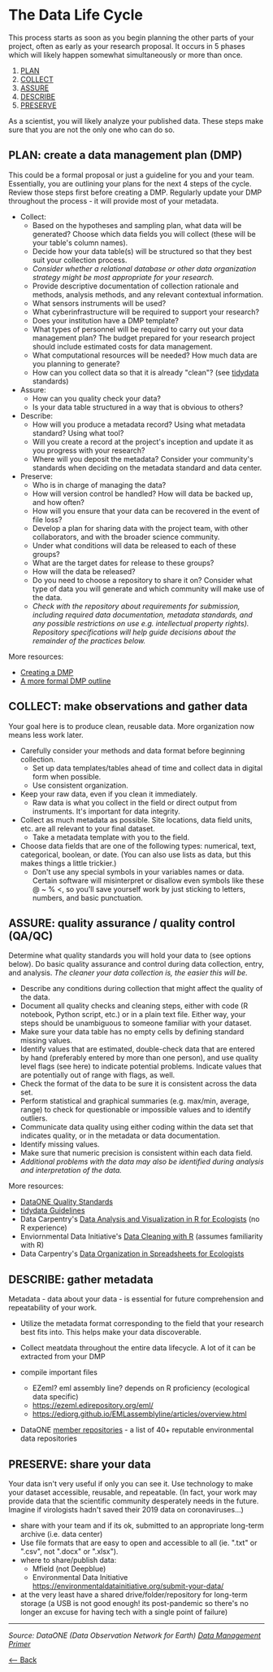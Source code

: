 # The Data Life Cycle
This process starts as soon as you begin planning the other parts of your project, often as early as your research proposal. It occurs in 5 phases which will likely happen somewhat simultaneously or more than once.
1. [PLAN](#plan-create-a-data-management-plan-dmp)
2. [COLLECT](#collect-make-observations-and-gather-data)
3. [ASSURE](#assure-quality-assurance--quality-control-qaqc)
4. [DESCRIBE](#describe-gather-metadata)
5. [PRESERVE](#preserve-share-your-data)   

As a scientist, you will likely analyze your published data. These steps make sure that you are not the only one who can do so.  

## PLAN: create a data management plan (DMP)
This could be a formal proposal or just a guideline for you and your team. Essentially, you are outlining your plans for the next 4 steps of the cycle. Review those steps first before creating a DMP. Regularly update your DMP throughout the process - it will provide most of your metadata.  

- Collect:
  - Based on the hypotheses and sampling plan, what data will be generated? Choose which data fields you will collect (these will be your table's column names).  
  - Decide how your data table(s) will be structured so that they best suit your collection process. 
  - *Consider whether a relational database or other data organization strategy might be most appropriate for your research.*
  - Provide descriptive documentation of collection rationale and methods, analysis methods, and any relevant contextual information. 
  - What sensors instruments will be used? 
  - What cyberinfrastructure will be required to support your research?
  - Does your institution have a DMP template?
  - What types of personnel will be required to carry out your data management plan? The budget prepared for your research project should include estimated costs for data management.
  - What computational resources will be needed? How much data are you planning to generate?
  - How can you collect data so that it is already "clean"? (see [tidydata](https://cran.r-project.org/web/packages/tidyr/vignettes/tidy-data.html) standards)  
- Assure:
  - How can you quality check your data?
  - Is your data table structured in a way that is obvious to others?  
- Describe:
  - How will you produce a metadata record? Using what metadata standard? Using what tool? 
  - Will you create a record at the project's inception and update it as you progress with your research? 
  - Where will you deposit the metadata? Consider your community's standards when deciding on the metadata standard and data center.  
- Preserve:
  - Who is in charge of managing the data? 
  - How will version control be handled? How will data be backed up, and how often?
  - How will you ensure that your data can be recovered in the event of file loss?
  - Develop a plan for sharing data with the project team, with other collaborators, and with the broader science community. 
  - Under what conditions will data be released to each of these groups? 
  - What are the target dates for release to these groups? 
  - How will the data be released? 
  - Do you need to choose a repository to share it on? Consider what type of data you will generate and which community will make use of the data.
  - *Check with the repository about requirements for submission, including required data documentation, metadata standards, and any possible restrictions on use e.g. intellectual property rights). Repository specifications will help guide decisions about the remainder of the practices below.*

More resources:
- [Creating a DMP](https://old.dataone.org/sites/all/documents/education-modules/handouts/L03_DataManagement_Handout.pdf)
- [A more formal DMP outline](https://www.icpsr.umich.edu/web/pages/datamanagement/dmp/framework.html)


## COLLECT: make observations and gather data
Your goal here is to produce clean, reusable data. More organization now means less work later. 

- Carefully consider your methods and data format before beginning collection. 
  - Set up data templates/tables ahead of time and collect data in digital form when possible. 
  - Use consistent organization.
- Keep your raw data, even if you clean it immediately. 
  - Raw data is what you collect in the field or direct output from instruments. It's important for data integrity.
- Collect as much metadata as possible. Site locations, data field units, etc. are all relevant to your final dataset.
  - Take a metadata template with you to the field. 
- Choose data fields that are one of the following types: numerical, text, categorical, boolean, or date. (You can also use lists as data, but this makes things a little trickier.)
  - Don't use any special symbols in your variables names or data. Certain software will misinterpret or disallow even symbols like these @ ~ % <, so you'll save yourself work by just sticking to letters, numbers, and basic punctuation.


## ASSURE: quality assurance / quality control (QA/QC)
Determine what quality standards you will hold your data to (see options below). Do basic quality assurance and control during data collection, entry, and analysis. *The cleaner your data collection is, the easier this will be.*

- Describe any conditions during collection that might affect the quality of the data. 
- Document all quality checks and cleaning steps, either with code (R notebook, Python script, etc.) or in a plain text file. Either way, your steps should be unambiguous to someone familiar with your dataset.
- Make sure your data table has no empty cells by defining standard missing values.
- Identify values that are estimated, double-check data that are entered by hand (preferably entered by more than one person), and use quality level flags (see here) to indicate potential problems. Indicate values that are potentially out of range with flags, as well.
- Check the format of the data to be sure it is consistent across the data set. 
- Perform statistical and graphical summaries (e.g. max/min, average, range) to check for questionable or impossible values and to identify outliers. 
- Communicate data quality using either coding within the data set that indicates quality, or in the metadata or data documentation. 
- Identify missing values. 
- Make sure that numeric precision is consistent within each data field.
- *Additional problems with the data may also be identified during analysis and interpretation of the data.*

More resources:
- [DataONE Quality Standards](https://old.dataone.org/best-practices/ensure-basic-quality-control)
- [tidydata Guidelines](https://cran.r-project.org/web/packages/tidyr/vignettes/tidy-data.html)
- Data Carpentry's [Data Analysis and Visualization in R for Ecologists](https://datacarpentry.org/R-ecology-lesson/index.html) (no R experience)
- Enviornmental Data Initiative's [Data Cleaning with R](https://cdn.rawgit.com/EDIorg/tutorials/master/data_cleaning/R_instructions_exercise.html) (assumes familiarity with R)
- Data Carpentry's [Data Organization in Spreadsheets for Ecologists](https://datacarpentry.org/spreadsheet-ecology-lesson/)


## DESCRIBE: gather metadata
<!-- TODO - EML worksheet and simplify it -->
Metadata - data about your data - is essential for future comprehension and repeatability of your work. 
- Utilize the metadata format corresponding to the field that your research best fits into. This helps make your data discoverable.
- Collect meatdata throughout the entire data lifecycle. A lot of it can be extracted from your DMP 
- compile important files
  - EZeml? eml assembly line? depends on R proficiency (ecological data specific)
  - https://ezeml.edirepository.org/eml/
  - https://ediorg.github.io/EMLassemblyline/articles/overview.html
 
- DataONE [member repositories](https://www.dataone.org/network/#list-of-member-repositories) - a list of 40+ reputable environmental data repositories

## PRESERVE: share your data
<!-- TODO -->
Your data isn't very useful if only you can see it. Use technology to make your dataset accessible, reusable, and repeatable. 
(In fact, your work may provide data that the scientific community desperately needs in the future. Imagine if virologists hadn't saved their 2019 data on coronaviruses...)

- share with your team and if its ok, submitted to an appropriate long-term archive (i.e. data center)
- Use file formats that are easy to open and accessible to all (ie. ".txt" or ".csv", not ".docx" or ".xlsx").
- where to share/publish data:
  - Mfield (not Deepblue)
  - Environmental Data Initiative https://environmentaldatainitiative.org/submit-your-data/
- at the very least have a shared drive/folder/repository for long-term storage (a USB is not good enough! its post-pandemic so there's no longer an excuse for having tech with a single point of failure)


-----------

*Source: DataONE (Data Observation Network for Earth) [Data Management Primer](https://old.dataone.org/sites/all/documents/DataONE_BP_Primer_020212.pdf)*


[<--  Back](README.md)
